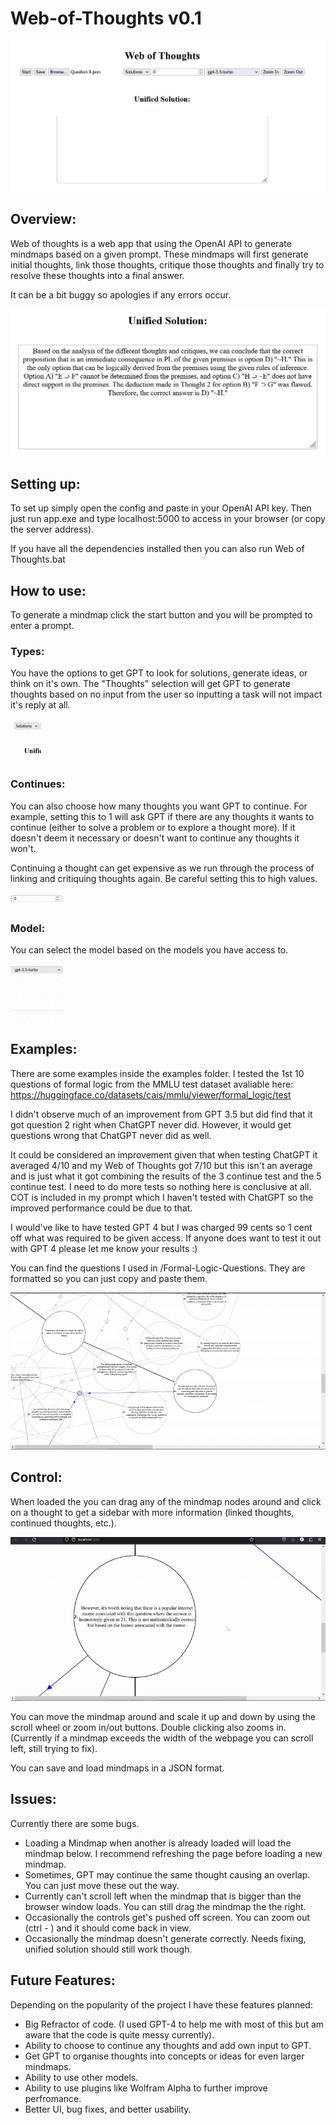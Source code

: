 # Web-of-Thoughts v0.1

![](https://github.com/Camais03/Web-of-Thoughts/blob/main/readme/Main%20Page.PNG)

## Overview:
Web of thoughts is a web app that using the OpenAI API to generate mindmaps based on a given prompt. These mindmaps will first generate initial thoughts, link those thoughts, critique those thoughts and finally try to resolve these thoughts into a final answer.

It can be a bit buggy so apologies if any errors occur.

![](https://github.com/Camais03/Web-of-Thoughts/blob/main/readme/Unified%20Solution.PNG)

## Setting up:
To set up simply open the config and paste in your OpenAI API key. Then just run app.exe and type localhost:5000 to access in your browser (or copy the server address).

If you have all the dependencies installed then you can also run Web of Thoughts.bat

## How to use:
To generate a mindmap click the start button and you will be prompted to enter a prompt. 

### Types:
You have the options to get GPT to look for solutions, generate ideas, or think on it's own. The "Thoughts" selection will get GPT to generate thoughts based on no input from the user so inputting a task will not impact it's reply at all.

![](https://github.com/Camais03/Web-of-Thoughts/blob/main/readme/type.gif)

### Continues:
You can also choose how many thoughts you want GPT to continue. For example, setting this to 1 will ask GPT if there are any thoughts it wants to continue (either to solve a problem or to explore a thought more). If it doesn't deem it necessary or doesn't want to continue any thoughts it won't.

Continuing a thought can get expensive as we run through the process of linking and critiquing thoughts again. Be careful setting this to high values.

![](https://github.com/Camais03/Web-of-Thoughts/blob/main/readme/continues.gif)

### Model:
You can select the model based on the models you have access to.

![](https://github.com/Camais03/Web-of-Thoughts/blob/main/readme/model.gif)

## Examples:
There are some examples inside the examples folder. I tested the 1st 10 questions of formal logic from the MMLU test dataset avaliable here: https://huggingface.co/datasets/cais/mmlu/viewer/formal_logic/test

I didn't observe much of an improvement from GPT 3.5 but did find that it got question 2 right when ChatGPT never did. However, it would get questions wrong that ChatGPT never did as well.

It could be considered an improvement given that when testing ChatGPT it averaged 4/10 and my Web of Thoughts got 7/10 but this isn't an average and is just what it got combining the results of the 3 continue test and the 5 continue test. I need to do more tests so nothing here is conclusive at all. COT is included in my prompt which I haven't tested with ChatGPT so the improved performance could be due to that.

I would've like to have tested GPT 4 but I was charged 99 cents so 1 cent off what was required to be given access. If anyone does want to test it out with GPT 4 please let me know your results :)

You can find the questions I used in /Formal-Logic-Questions. They are formatted so you can just copy and paste them.

![](https://github.com/Camais03/Web-of-Thoughts/blob/main/readme/overview.gif)

## Control:
When loaded the you can drag any of the mindmap nodes around and click on a thought to get a sidebar with more information (linked thoughts, continued thoughts, etc.).

![](https://github.com/Camais03/Web-of-Thoughts/blob/main/readme/sidebar.gif)

You can move the mindmap around and scale it up and down by using the scroll wheel or zoom in/out buttons. Double clicking also zooms in. (Currently if a mindmap exceeds the width of the webpage you can scroll left, still trying to fix).

You can save and load mindmaps in a JSON format.

## Issues:
Currently there are some bugs. 

- Loading a Mindmap when another is already loaded will load the mindmap below. I recommend refreshing the page before loading a new mindmap.
- Sometimes, GPT may continue the same thought causing an overlap. You can just move these out the way.
- Currently can't scroll left when the mindmap that is bigger than the browser window loads. You can still drag the mindmap the the right.
- Occasionally the controls get's pushed off screen. You can zoom out (ctrl - ) and it should come back in view.
- Occasionally the mindmap doesn't generate correctly. Needs fixing, unified solution should still work though.

## Future Features:
Depending on the popularity of the project I have these features planned:

- Big Refractor of code. (I used GPT-4 to help me with most of this but am aware that the code is quite messy currently).
- Ability to choose to continue any thoughts and add own input to GPT.
- Get GPT to organise thoughts into concepts or ideas for even larger mindmaps.
- Ability to use other models.
- Ability to use plugins like Wolfram Alpha to further improve perfromance.
- Better UI, bug fixes, and better usability.
